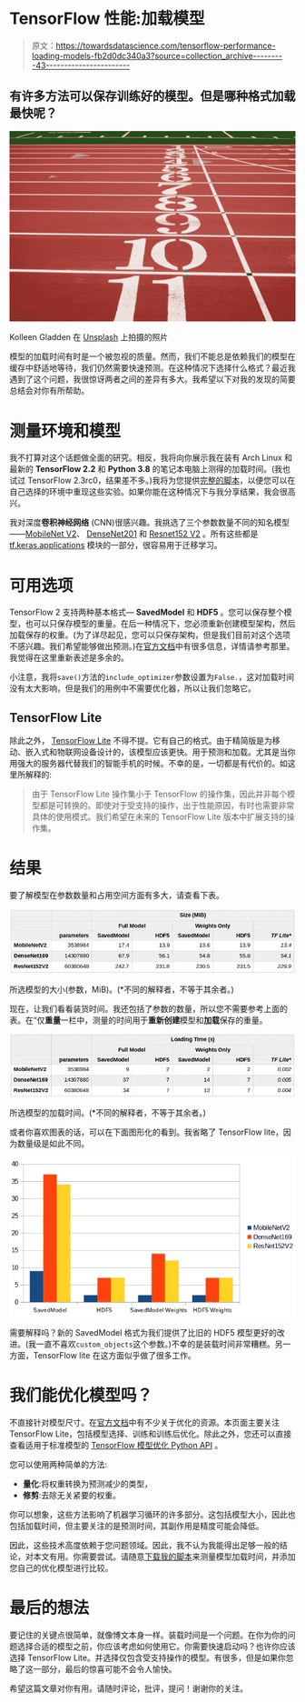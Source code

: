 # TensorFlow 性能:加载模型

> 原文：<https://towardsdatascience.com/tensorflow-performance-loading-models-fb2d0dc340a3?source=collection_archive---------43----------------------->

## 有许多方法可以保存训练好的模型。但是哪种格式加载最快呢？

![](img/b88bf46ee660d4526b5b3a67b9ebf148.png)

Kolleen Gladden 在 [Unsplash](https://unsplash.com?utm_source=medium&utm_medium=referral) 上拍摄的照片

模型的加载时间有时是一个被忽视的质量。然而，我们不能总是依赖我们的模型在缓存中舒适地等待，我们仍然需要快速预测。在这种情况下选择什么格式？最近我遇到了这个问题，我很惊讶两者之间的差异有多大。我希望以下对我的发现的简要总结会对你有所帮助。

# 测量环境和模型

我不打算对这个话题做全面的研究。相反，我将向你展示我在装有 Arch Linux 和最新的 **TensorFlow 2.2** 和 **Python 3.8** 的笔记本电脑上测得的加载时间。(我也试过 TensorFlow 2.3rc0，结果差不多。)我将为您提供[完整的脚本](https://github.com/liborvaneksw/tf-performance/blob/master/model_loading.py)，以便您可以在自己选择的环境中重现这些实验。如果你能在这种情况下与我分享结果，我会很高兴。

我对深度**卷积神经网络** (CNN)很感兴趣。我挑选了三个参数数量不同的知名模型——[MobileNet V2](https://www.tensorflow.org/api_docs/python/tf/keras/applications/MobileNetV2)、 [DenseNet201](https://www.tensorflow.org/api_docs/python/tf/keras/applications/DenseNet201) 和 [Resnet152 V2](https://www.tensorflow.org/api_docs/python/tf/keras/applications/ResNet152V2) 。所有这些都是 [tf.keras.applications](https://www.tensorflow.org/api_docs/python/tf/keras/applications) 模块的一部分，很容易用于迁移学习。

# 可用选项

TensorFlow 2 支持两种基本格式— **SavedModel** 和 **HDF5** 。您可以保存整个模型，也可以只保存模型的重量。在后一种情况下，您必须重新创建模型架构，然后加载保存的权重。(为了详尽起见，您可以只保存架构，但是我们目前对这个选项不感兴趣。我们希望能够做出预测。)在[官方文档](https://www.tensorflow.org/guide/keras/save_and_serialize)中有很多信息，详情请参考那里。我觉得在这里重新表述是多余的。

小注意，我将`save()`方法的`include_optimizer`参数设置为`False.`，这对加载时间没有太大影响，但是我们的用例中不需要优化器，所以让我们忽略它。

## TensorFlow Lite

除此之外， [TensorFlow Lite](https://www.tensorflow.org/lite/guide/get_started) 不得不提。它有自己的格式。由于精简版是为移动、嵌入式和物联网设备设计的，该模型应该更快。用于预测和加载。尤其是当你用强大的服务器代替我们的智能手机的时候。不幸的是，一切都是有代价的。如这里所解释的:

> 由于 TensorFlow Lite 操作集小于 TensorFlow 的操作集，因此并非每个模型都是可转换的。即使对于受支持的操作，出于性能原因，有时也需要非常具体的使用模式。我们希望在未来的 TensorFlow Lite 版本中扩展支持的操作集。

# 结果

要了解模型在参数数量和占用空间方面有多大，请查看下表。

![](img/ae5aa933b8aeda164fdf86171918d03c.png)

所选模型的大小(参数，MiB)。(*不同的解释者，不等于其余者。)

现在，让我们看看装货时间。我还包括了参数的数量，所以您不需要参考上面的表。在“仅**重量**一栏中，测量的时间用于**重新创建**模型和**加载**保存的重量。

![](img/a06c253a00995692861cd48d8d1aad12.png)

所选模型的加载时间。(*不同的解释者，不等于其余者。)

或者你喜欢图表的话，可以在下面图形化的看到。我省略了 TensorFlow lite，因为数量级是如此不同。

![](img/e4f0a63c5cbe8c7cda36312e9df7568b.png)

需要解释吗？新的 SavedModel 格式为我们提供了比旧的 HDF5 模型更好的改进。(我一直不喜欢`custom_objects`这个参数。)不幸的是装载时间非常糟糕。另一方面，TensorFlow lite 在这方面似乎做了很多工作。

# 我们能优化模型吗？

不直接针对模型尺寸。在[官方文档](https://www.tensorflow.org/model_optimization)中有不少关于优化的资源。本页面主要关注 TensorFlow Lite，包括模型选择、训练和训练后优化。除此之外，您还可以直接查看适用于标准模型的 [TensorFlow 模型优化 Python API](https://www.tensorflow.org/model_optimization/api_docs/python/tfmot) 。

您可以使用两种简单的方法:

*   **量化**:将权重转换为预测减少的类型，
*   **修剪**:去除无关紧要的权重。

你可以想象，这些方法影响了机器学习循环的许多部分。这包括模型大小，因此也包括加载时间，但主要关注的是预测时间，其副作用是精度可能会降低。

因此，这些技术高度依赖于您问题领域。因此，我不认为我能得出足够一般的结论，对本文有用。你需要尝试。请随意[下载我的脚本](https://github.com/liborvaneksw/tf-performance/blob/master/model_loading.py)来测量模型加载时间，并添加您自己的优化模型进行比较。

# 最后的想法

要记住的关键点很简单，就像博文本身一样。装载时间是一个问题。在你为你的问题选择合适的模型之前，你应该考虑如何使用它。你需要快速启动吗？也许你应该选择 TensorFlow Lite。并选择仅包含受支持操作的模型。有很多，但是如果你忽略了这一部分，最后的惊喜可能不会令人愉快。

希望这篇文章对你有用。请随时评论，批评，提问！谢谢你的关注。